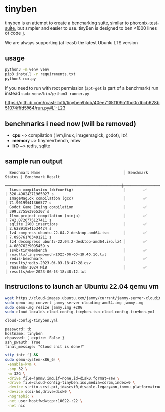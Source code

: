 # tinyben

tinyben is an attempt to create a bencharking suite, similar to [phoronix-test-suite](https://www.phoronix-test-suite.com/), but simpler and easier to use. tinyBen is designed to ben <1000 lines of code [1](https://github.com/geohot/minikeyvalue).

We are always supporting (at least) the latest Ubuntu LTS version.

## usage

```bash
python3 -m venv venv
pip3 install -r requirements.txt
python3 run.py 
```
If you need to run with root permission (`apt-get` is part of a benchmark) run instead `sudo venv/bin/python3 runner.py`

https://github.com/rcastellotti/tinyben/blob/40ee71051109a1fbc0cdbcb628b51074fffd5964/run.py#L1-L23
## benchmarks i need now (will be removed)

+ __cpu__ ~> compilation (llvm,linux, imagemagick, godot), lz4
+ __memory__ ~> tinymembench, mbw
+ __I/O__ ~> redis, sqlite


## sample run output
```
  Benchmark Name                                      │ Benchmark Status │ Benchmark Result                              
 ═════════════════════════════════════════════════════╪══════════════════╪══════════════════════════════════════════════ 
  linux compilation (defconfig)                       │        ✅        │ 320.49024271965027 s                          
  ImageMagick compilation (gcc)                       │        ✅        │ 71.90199041366577 s                           
  Godot Game Enging compilation                       │        ✅        │ 399.275563955307 s                            
  llvm-project compilation (ninja)                    │        ✅        │ 742.0720775127411 s                           
  sqlite 2500 insertions                              │        ✅        │ 2.628910541534424 s                           
  lz4 compress ubuntu-22.04.2-desktop-amd64.iso       │        ✅        │ 7.096761703491211 s                          
  lz4 decompress ubuntu-22.04.2-desktop-amd64.iso.lz4 │        ✅        │ 4.68076229095459 s   
  ssvb/tinymembench                                   │        ✅        │ results/tinymembench-2023-06-03-18:40:16.txt  
  redis-benchmark                                     │        ✅        │ results/redis-2023-06-03-18:47:28.csv       
  raas/mbw 1024 MiB                                   │        ✅        │ results/mbw-2023-06-03-18:48:12.txt 
  ```

## instructions to launch an Ubuntu 22.04 qemu vm
```bash
wget https://cloud-images.ubuntu.com/jammy/current/jammy-server-cloudimg-amd64.img
sudo qemu-img convert jammy-server-cloudimg-amd64.img jammy.img
sudo qemu-img resize jammy.img +20G
sudo cloud-localds cloud-config-tinyben.iso cloud-config-tinyben.yml
```

`cloud-config-tinyben.yml`
```
password: tb
hostname: tinyben
chpasswd: { expire: False }
ssh_pwauth: True
final_message: "Cloud init is done!"
```

```bash
stty intr ^] &&
sudo qemu-system-x86_64 \
 -enable-kvm \
 -smp 32 \
 -m 32G \
 -drive file=jammy.img,if=none,id=disk0,format=raw \
 -drive file=cloud-config-tinyben.iso,media=cdrom,index=0 \
 -device virtio-scsi-pci,id=scsi0,disable-legacy=on,iommu_platform=true \
 -device scsi-hd,drive=disk0 \
 -nographic \
 -net user,hostfwd=tcp::10022-:22 \
 -net nic 

```
